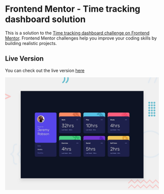 # Frontend Mentor - Time tracking dashboard solution

This is a solution to the [Time tracking dashboard challenge on Frontend Mentor](https://www.frontendmentor.io/challenges/time-tracking-dashboard-UIQ7167Jw). Frontend Mentor challenges help you improve your coding skills by building realistic projects.

## Live Version

You can check out the live version [here](https://shakiba.dev/Time-Tracking-Dashboard)

![](./preview.jpg)
